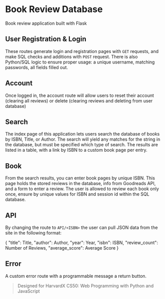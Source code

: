 # Book Review Database

Book review application built with Flask

## User Registration & Login

These routes generate login and registration pages with `GET` requests, and make SQL checks and additions with `POST` request. There is also Python/SQL logic to ensure proper usage: a unique username, matching passwords, all fields filled out.

## Account

Once logged in, the account route will allow users to reset their account (clearing all reviews) or delete (clearing reviews and deleting from user database)

## Search

The index page of this application lets users search the database of books by ISBN, Title, or Author. The search will yield any matches for the string in the database, but must be specified which type of search. The results are listed in a table, with a link by ISBN to a custom book page per entry.

## Book

From the search results, you can enter book pages by unique ISBN. This page holds the stored reviews in the database, info from Goodreads API, and a form to enter a review. The user is allowed to review each book only once, ensure by unique values for ISBN and session id within the SQL database.

## API

By changing the route to `API/<ISBN>` the user can pull JSON data from the site in the following format:

{
    "title": Title,
    "author": Author,
    "year": Year,
    "isbn": ISBN,
    "review_count": Number of Reviews,
    "average_score": Average Score
}

## Error

A custom error route with a programmable message a return button.

> Designed for HarvardX CS50: Web Programming with Python and JavaScript
